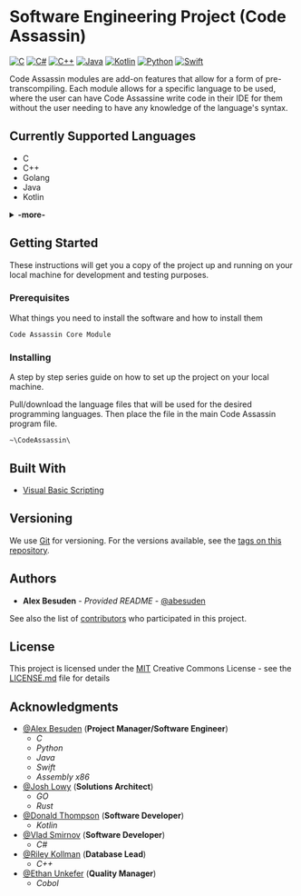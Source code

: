# Software Engineering Project (**Code Assassin**)

[![C](https://img.shields.io/badge/C-supported-informational.svg)](https://github.com/Abesuden/Software-Engineering/tree/master/languageModules/C)
[![C#](https://img.shields.io/badge/C#-supported-informational.svg)](https://github.com/Abesuden/Software-Engineering/tree/master/languageModules/CS)
[![C++](https://img.shields.io/badge/C++-supported-informational.svg)](https://github.com/Abesuden/Software-Engineering/tree/master/languageModules/Cpp)
[![Java](https://img.shields.io/badge/Java-supported-informational.svg)](https://github.com/Abesuden/Software-Engineering/tree/master/languageModules/Java)
[![Kotlin](https://img.shields.io/badge/Kotlin-supported-informational.svg)](https://github.com/Abesuden/Software-Engineering/tree/master/languageModules/Kotlin)
[![Python](https://img.shields.io/badge/Python-supported-informational.svg)](https://github.com/Abesuden/Software-Engineering/tree/master/languageModules/Python)
[![Swift](https://img.shields.io/badge/Swift-supported-informational.svg)](https://github.com/Abesuden/Software-Engineering/tree/master/languageModules/Swift)

Code Assassin modules are add-on features that allow for a form of pre-transcompiling. Each module allows for a specific language to be used, where the user can have Code Assassine write code in their IDE for them without the user needing to have any knowledge of the language's syntax.

## Currently Supported Languages

 - C
 - C++
 - Golang
 - Java
 - Kotlin
<details>
<summary><strong>-more-</strong></summary>
 
 - Python
 - Rust
 - Swift
 
</details>

## Getting Started

These instructions will get you a copy of the project up and running on your local machine for development and testing purposes.

### Prerequisites

What things you need to install the software and how to install them

```
Code Assassin Core Module
```

### Installing

A step by step series guide on how to set up the project on your local machine.

Pull/download the language files that will be used for the desired programming languages. Then place the file in the main Code Assassin program file.

```
~\CodeAssassin\
```

## Built With

* [Visual Basic Scripting](https://ss64.com/vb/)

## Versioning

We use [Git](https://git-scm.com/doc) for versioning. For the versions available, see the [tags on this repository](https://github.com/software-engineering/tags).

## Authors

* **Alex Besuden** - *Provided README* - [@abesuden](https://github.com/abesuden)

See also the list of [contributors](https://github.com/abesuden/software-engineering/contributors) who participated in this project.

## License

This project is licensed under the [MIT](LICENSE.md) Creative Commons License - see the [LICENSE.md](LICENSE.md) file for details

## Acknowledgments

* [@Alex Besuden](https://github.com/abesuden) (**Project Manager/Software Engineer**)
    * *C*
    * *Python*
    * *Java*
    * *Swift*
    * *Assembly x86*
* [@Josh Lowy](https://github.com/DLJ42) (**Solutions Architect**)
    * *GO*
    * *Rust*
* [@Donald Thompson](https://github.com/dthompsonii) (**Software Developer**)
    * *Kotlin*
* [@Vlad Smirnov](https://github.com/Pr0vlad) (**Software Developer**)
    * *C#*
* [@Riley Kollman](https://github.com/kr-1) (**Database Lead**)
    * *C++*
* [@Ethan Unkefer](https://github.com/eunkefer) (**Quality Manager**)
    * *Cobol*
